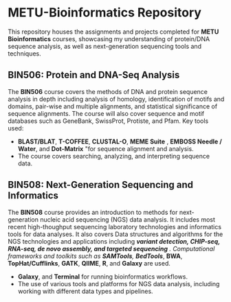 # METU-Bioinformatics Repository

This repository houses the assignments and projects completed for **METU Bioinformatics** courses, showcasing my understanding of protein/DNA sequence analysis, as well as next-generation sequencing tools and techniques.


## BIN506: Protein and DNA-Seq Analysis
The **BIN506** course covers the methods of DNA and protein sequence analysis in depth including analysis of homology, identification of motifs and domains, pair-wise and multiple alignments, and statistical significance of sequence alignments. The course will also cover sequence and motif databases such as GeneBank, SwissProt, Protiste, and Pfam.
Key tools used:
- **BLAST/BLAT**, **T-COFFEE**, **CLUSTAL-O**, **MEME Suite** , **EMBOSS Needle / Water**, and **Dot-Matrix** "for sequence alignment and analysis.
- The course covers searching, analyzing, and interpreting sequence data.

## BIN508: Next-Generation Sequencing and Informatics
The **BIN508** course provides an introduction to methods for next-generation nucleic acid sequencing (NGS) data analysis. It includes most recent high-thoughput sequencing laboratory technologies and informatics tools for data analyses. It also covers Data structures and algorithms for the NGS technologies and applications including ***variant detection, CHIP-seq, RNA-seq, de novo assembly, and targeted sequencing** . Computational frameworks and toolkits such as **SAMTools**, **BedTools***, **BWA**, **TopHat/Cufflinks**, **GATK**, **QIIME**, **R**, and **Galaxy** are used. 
- **Galaxy**, and **Terminal** for running bioinformatics workflows.
- The use of various tools and platforms for NGS data analysis, including working with different data types and pipelines.


